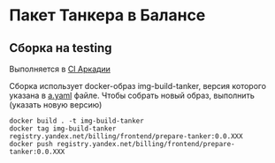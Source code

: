 # Пакет Танкера в Балансе

## Сборка на testing
Выполняется в [CI Аркадии](https://a.yandex-team.ru/projects/balance/ci/actions/launches?dir=billing%2Ffrontend%2Ftanker&id=release-testing-flow)

Сборка использует docker-образ img-build-tanker, версия которого указана в [a.yaml](./a.yaml) файле. 
Чтобы собрать новый образ, выполнить (указать новую версию)
```(bash)
docker build . -t img-build-tanker
docker tag img-build-tanker registry.yandex.net/billing/frontend/prepare-tanker:0.0.XXX
docker push registry.yandex.net/billing/frontend/prepare-tanker:0.0.XXX
```
